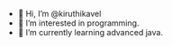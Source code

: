 - 👋 Hi, I’m @kiruthikavel
- 👀 I’m interested in programming.
- 🌱 I’m currently learning advanced java.



<!---
kiruthikavel/kiruthikavel is a ✨ special ✨ repository because its `README.md` (this file) appears on your GitHub profile.
You can click the Preview link to take a look at your changes.
--->

